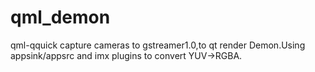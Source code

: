 # qml_demon
qml-qquick capture cameras to gstreamer1.0,to qt render Demon.Using appsink/appsrc and imx plugins to convert YUV->RGBA.
